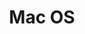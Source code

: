 ---
weight: 999
title: "Mac OS"
description: "[Applications](./macos/applications) • [Coding](./macos/coding) • [Hardware](./macos/hardware) • [Misc](./macos/misc)"
icon: "apple"
icontype: "simple"
toc: true
---